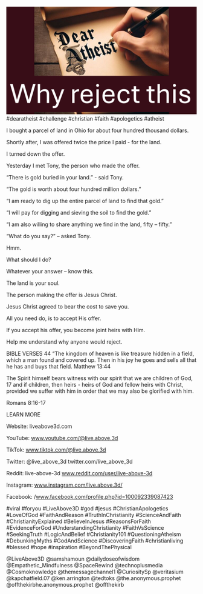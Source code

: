 ![Video cover image](./cover.jpg)
#dearatheist #challenge #christian #faith #apologetics #atheist

I bought a parcel of land in Ohio for about four hundred thousand dollars.

Shortly after, I was offered twice the price I paid - for the land.

I turned down the offer.

Yesterday I met Tony, the person who made the offer.

“There is gold buried in your land.” - said Tony.

“The gold is worth about four hundred million dollars.”

“I am ready to dig up the entire parcel of land to find that gold.”

“I will pay for digging and sieving the soil to find the gold.”

“I am also willing to share anything we find in the land, fifty – fifty.”

“What do you say?” – asked Tony.

Hmm.

What should I do?

Whatever your answer – know this.

The land is your soul.

The person making the offer is Jesus Christ.

Jesus Christ agreed to bear the cost to save you.

All you need do, is to accept His offer.

If you accept his offer, you become joint heirs with Him.

Help me understand why anyone would reject.

BIBLE VERSES
44 “The kingdom of heaven is like treasure hidden in a field, which a man found and covered up. Then in his joy he goes and sells all that he has and buys that field.
Matthew 13:44

The Spirit himself bears witness with our spirit that we are children of God, 17 and if children, then heirs - heirs of God and fellow heirs with Christ, provided we suffer with him in order that we may also be glorified with him.

Romans 8:16-17

LEARN MORE

Website: liveabove3d.com

YouTube: www.youtube.com/@live.above.3d

TikTok: www.tiktok.com/@live.above.3d

Twitter: @live_above_3d twitter.com/live_above_3d

Reddit: live-above-3d www.reddit.com/user/live-above-3d

Instagram: www.instagram.com/live.above.3d/

Facebook: /www.facebook.com/profile.php?id=100092339087423

#viral #foryou #LiveAbove3D #god #jesus #ChristianApologetics #LoveOfGod #FaithAndReason #TruthInChristianity #ScienceAndFaith #ChristianityExplained #BelieveInJesus #ReasonsForFaith #EvidenceForGod #UnderstandingChristianity #FaithVsScience #SeekingTruth #LogicAndBelief #Christianity101 #QuestioningAtheism #DebunkingMyths #GodAndScience #DiscoveringFaith #christianliving #blessed #hope #inspiration #BeyondThePhysical

@LiveAbove3D @samshamoun @dailydoseofwisdom @Empathetic_Mindfulness @SpaceRewind @technoplusmedia @Cosmoknowledge @themessagechannel1 @CuriositySp @veritasium @kapchatfield.07 @ken.arrington @tedtoks @the.anonymous.prophet @offthekirbhe.anonymous.prophet @offthekirb